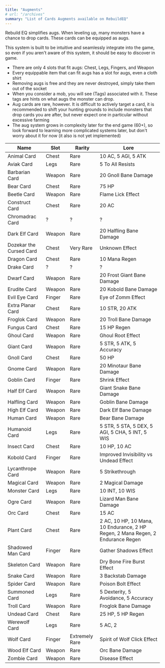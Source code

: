 ```yaml
---
title: "Augments"
# url: "/archives"
summary: "List of Cards Augments available on RebuildEQ"
---
```


Rebuild EQ simplifies augs. When leveling up, many monsters have a chance to drop cards. These cards can be equipped as augs.

This system is built to be intuitive and seamlessly integrate into the game, so even if you aren't aware of this system, it should be easy to discover in game.

- There are only 4 slots that fit augs: Chest, Legs, Fingers, and Weapon
- Every equippable item that can fit augs has a slot for augs, even a cloth shirt
- Removing augs is free and they are never destroyed, simply take them out of the socket
- When you consider a mob, you will see (Tags) associated with it. These tags are hints on what augs the monster can drop.
- Aug cards are rare, however. It is difficult to actively target a card, it is recommended to shift your hunting grounds to include monsters that drop cards you are after, but never expect one in particular without excessive farming
- The aug system grows in complexity later for the end game (60+), so look forward to learning more complicated systems later, but don't worry about it for now (it also is not yet implemented)

Name|Slot|Rarity|Lore
--|--|--|--
Animal Card|Chest|Rare|10 AC, 5 AGI, 5 ATK
Aviak Card|Legs|Rare|5 To All Resists
Barbarian Card|Weapon|Rare|20 Gnoll Bane Damage
Bear Card|Chest|Rare|75 HP
Beetle Card|Weapon|Rare|Flame Lick Effect
Construct Card|Chest|Rare|20 AC
Chromadrac Card|?|?|?
Dark Elf Card|Weapon|Rare|20 Halfling Bane Damage
Dozekar the Cursed Card|Chest|Very Rare|Unknown Effect
Dragon Card|Chest|Rare|10 Mana Regen
Drake Card|?|?|?
Dwarf Card|Weapon|Rare|20 Frost Giant Bane Damage
Erudite Card|Weapon|Rare|20 Kobold Bane Damage
Evil Eye Card|Finger|Rare|Eye of Zomm Effect
Extra Planar Card|Chest|Rare|10 STR, 20 ATK
Froglok Card|Weapon|Rare|20 Troll Bane Damage
Fungus Card|Chest|Rare|15 HP Regen
Ghoul Card|Weapon|Rare|Ghoul Root Effect
Giant Card|Weapon|Rare|5 STR, 5 ATK, 5 Accuracy
Gnoll Card|Chest|Rare|50 HP
Gnome Card|Weapon|Rare|20 Minotaur Bane Damage
Goblin Card|Finger|Rare|Shrink Effect
Half Elf Card|Weapon|Rare|Giant Snake Bane Damage
Halfling Card|Weapon|Rare|Goblin Bane Damage
High Elf Card|Weapon|Rare|Dark Elf Bane Damage
Human Card|Weapon|Rare|Bear Bane Damage
Humanoid Card|Legs|Rare|5 STR, 5 STA, 5 DEX, 5 AGI, 5 CHA, 5 INT, 5 WIS
Insect Card|Chest|Rare|10 HP, 10 AC
Kobold Card|Finger|Rare|Improved Invisibility vs Undead Effect
Lycanthrope Card|Weapon|Rare|5 Strikethrough
Magical Card|Weapon|Rare|2 Magical Damage
Monster Card|Legs|Rare|10 INT, 10 WIS
Ogre Card|Weapon|Rare|Lizard Man Bane Damage
Orc Card|Chest|Rare|15 AC
Plant Card|Chest|Rare|2 AC, 10 HP, 10 Mana, 10 Endurance, 2 HP Regen, 2 Mana Regen, 2 Endurance Regen
Shadowed Man Card|Finger|Rare|Gather Shadows Effect
Skeleton Card|Weapon|Rare|Dry Bone Fire Burst Effect
Snake Card|Weapon|Rare|3 Backstab Damage
Spider Card|Weapon|Rare|Poison Bolt Effect
Summoned Card|Legs|Rare|5 Dexterity, 5 Avoidance, 5 Accuracy
Troll Card|Weapon|Rare|Froglok Bane Damage
Undead Card|Chest|Rare|25 HP, 5 HP Regen
Werewolf Card|Legs|Rare|5 AC, 2
Wolf Card|Finger|Extremely Rare|Spirit of Wolf Click Effect|
Wood Elf Card|Weapon|Rare|Orc Bane Damage
Zombie Card|Weapon|Rare|Disease Effect